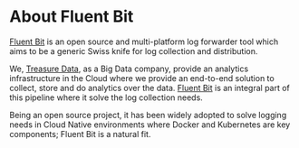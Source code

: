 # About Fluent Bit

[Fluent Bit](http://fluentbit.io) is an open source and multi-platform log forwarder tool which aims to be a generic Swiss knife for log collection and distribution.

We, [Treasure Data](http://treasuredata.com), as a Big Data company, provide an analytics infrastructure in the Cloud where we provide an end-to-end solution to collect, store and do analytics over the data. [Fluent Bit](http://fluentbit.io) is an integral part of this pipeline where it solve the log collection needs.

Being an open source project, it has been widely adopted to solve logging needs in Cloud Native environments where Docker and Kubernetes are key components; Fluent Bit is a natural fit.
